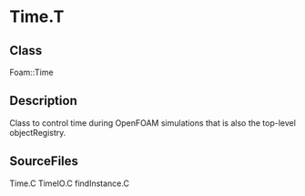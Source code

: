 # Time.T 
## Class
Foam::Time

## Description
Class to control time during OpenFOAM simulations that is also the
top-level objectRegistry.

## SourceFiles
Time.C
TimeIO.C
findInstance.C

